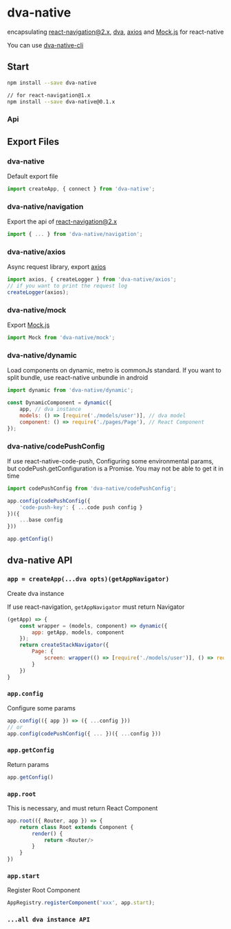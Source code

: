 # dva-native

encapsulating [react-navigation@2.x](https://github.com/react-navigation/react-navigation), [dva](https://github.com/dvajs/dva), [axios](https://github.com/axios/axios) and [Mock.js](https://github.com/nuysoft/Mock) for react-native

You can use [dva-native-cli](https://github.com/react-navigation/react-navigation)

## Start

```bash
npm install --save dva-native

// for react-navigation@1.x
npm install --save dva-native@0.1.x
```

### Api

## Export Files
### dva-native

Default export file

```js
import createApp, { connect } from 'dva-native';
```

### dva-native/navigation

Export the api of [react-navigation@2.x](https://github.com/react-navigation/react-navigation)

```js
import { ... } from 'dva-native/navigation';
```

### dva-native/axios

Async request library, export [axios](https://github.com/axios/axios)

```js
import axios, { createLogger } from 'dva-native/axios';
// if you want to print the request log
createLogger(axios);
```

### dva-native/mock

Export [Mock.js](https://github.com/nuysoft/Mock)

```js
import Mock from 'dva-native/mock';
```

### dva-native/dynamic

Load components on dynamic, metro is commonJs standard. If you want to split bundle, use react-native unbundle in android

```js
import dynamic from 'dva-native/dynamic';

const DynamicComponent = dynamic({
    app, // dva instance
    models: () => [require('./models/user')], // dva model
    component: () => require('./pages/Page'), // React Component
});
```

### dva-native/codePushConfig

If use react-native-code-push, Configuring some environmental params, but codePush.getConfiguration is a Promise. You may not be able to get it in time

```js
import codePushConfig from 'dva-native/codePushConfig';

app.config(codePushConfig({
    'code-push-key': { ...code push config }
})({
    ...base config
}))

app.getConfig()
```

## dva-native API
### `app = createApp(...dva opts)(getAppNavigator)`

Create dva instance

If use react-navigation, `getAppNavigator` must return Navigator 
```js
(getApp) => {
	const wrapper = (models, component) => dynamic({ 
	    app: getApp, models, component 
	});
	return createStackNavigator({
	    Page: {
	    	screen: wrapper(() => [require('./models/user')], () => require('./pages/Page')) 
	    }
	})
}
```

### `app.config`

Configure some params

```js
app.config(({ app }) => ({ ...config }))
// or
app.config(codePushConfig({ ... })({ ...config }))
```

### `app.getConfig`

Return params

```js
app.getConfig()
```

### `app.root`

This is necessary, and must return React Component

```js
app.root(({ Router, app }) => {
	return class Root extends Component {
		render() {
			return <Router/>
		}
	}
})
```

### `app.start`

Register Root Component

```js
AppRegistry.registerComponent('xxx', app.start);
```

### `...all dva instance API`
